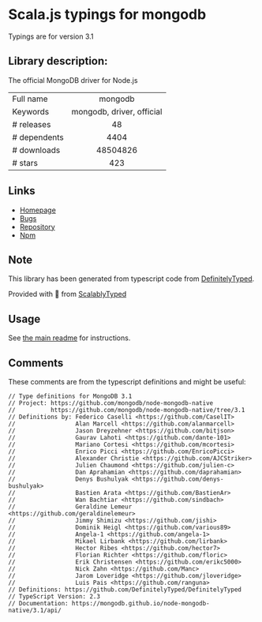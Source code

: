 
# Scala.js typings for mongodb

Typings are for version 3.1

## Library description:
The official MongoDB driver for Node.js

|                    |                 |
| ------------------ | :-------------: |
| Full name          | mongodb |
| Keywords           | mongodb, driver, official |
| # releases         | 48 |
| # dependents       | 4404 |
| # downloads        | 48504826 |
| # stars            | 423 |

## Links
- [Homepage](https://github.com/mongodb/node-mongodb-native)
- [Bugs](https://github.com/mongodb/node-mongodb-native/issues)
- [Repository](https://github.com/mongodb/node-mongodb-native)
- [Npm](https://www.npmjs.com/package/mongodb)
    


## Note
This library has been generated from typescript code from [DefinitelyTyped](https://definitelytyped.org).

Provided with :purple_heart: from [ScalablyTyped](https://github.com/oyvindberg/ScalablyTyped)

## Usage
See [the main readme](../../readme.md) for instructions.

## Comments

These comments are from the typescript definitions and might be useful:
```
// Type definitions for MongoDB 3.1
// Project: https://github.com/mongodb/node-mongodb-native
//          https://github.com/mongodb/node-mongodb-native/tree/3.1
// Definitions by: Federico Caselli <https://github.com/CaselIT>
//                 Alan Marcell <https://github.com/alanmarcell>
//                 Jason Dreyzehner <https://github.com/bitjson>
//                 Gaurav Lahoti <https://github.com/dante-101>
//                 Mariano Cortesi <https://github.com/mcortesi>
//                 Enrico Picci <https://github.com/EnricoPicci>
//                 Alexander Christie <https://github.com/AJCStriker>
//                 Julien Chaumond <https://github.com/julien-c>
//                 Dan Aprahamian <https://github.com/daprahamian>
//                 Denys Bushulyak <https://github.com/denys-bushulyak>
//                 Bastien Arata <https://github.com/BastienAr>
//                 Wan Bachtiar <https://github.com/sindbach>
//                 Geraldine Lemeur <https://github.com/geraldinelemeur>
//                 Jimmy Shimizu <https://github.com/jishi>
//                 Dominik Heigl <https://github.com/various89>
//                 Angela-1 <https://github.com/angela-1>
//                 Mikael Lirbank <https://github.com/lirbank>
//                 Hector Ribes <https://github.com/hector7>
//                 Florian Richter <https://github.com/floric>
//                 Erik Christensen <https://github.com/erikc5000>
//                 Nick Zahn <https://github.com/Manc>
//                 Jarom Loveridge <https://github.com/jloveridge>
//                 Luis Pais <https://github.com/ranguna>
// Definitions: https://github.com/DefinitelyTyped/DefinitelyTyped
// TypeScript Version: 2.3
// Documentation: https://mongodb.github.io/node-mongodb-native/3.1/api/

```

